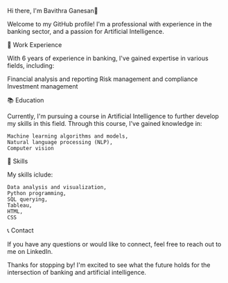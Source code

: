 
Hi there, I'm Bavithra Ganesan👋



Welcome to my GitHub profile! I'm a professional with experience in the banking sector, and a passion for Artificial Intelligence.

🏦 Work Experience

With 6 years of experience in banking, I've gained expertise in various fields, including:

Financial analysis and reporting
Risk management and compliance
Investment management

📚 Education

Currently, I'm pursuing a course in Artificial Intelligence to further develop my skills in this field. Through this course, I've gained knowledge in:

    Machine learning algorithms and models,
    Natural language processing (NLP),
    Computer vision

🔨 Skills
 
 My skills iclude:

    Data analysis and visualization,
    Python programming,
    SQL querying,
    Tableau,
    HTML,
    CSS
	
📞 Contact

If you have any questions or would like to connect, feel free to reach out to me on LinkedIn.

Thanks for stopping by! I'm excited to see what the future holds for the intersection of banking and artificial intelligence.

